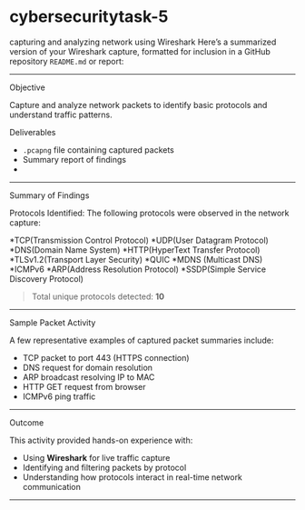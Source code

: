 # cybersecuritytask-5
capturing and analyzing network using Wireshark
Here’s a summarized version of your Wireshark capture, formatted for inclusion in a GitHub repository `README.md` or report:

---
Objective

Capture and analyze network packets to identify basic protocols and understand traffic patterns.

Deliverables

* `.pcapng` file containing captured packets
* Summary report of findings
*  
---

Summary of Findings

Protocols Identified:
The following protocols were observed in the network capture:

*TCP(Transmission Control Protocol)
*UDP(User Datagram Protocol)
*DNS(Domain Name System)
*HTTP(HyperText Transfer Protocol)
*TLSv1.2(Transport Layer Security)
*QUIC
*MDNS (Multicast DNS)
*ICMPv6
*ARP(Address Resolution Protocol)
*SSDP(Simple Service Discovery Protocol)

> Total unique protocols detected: **10**

---

Sample Packet Activity

A few representative examples of captured packet summaries include:

* TCP packet to port 443 (HTTPS connection)
* DNS request for domain resolution
* ARP broadcast resolving IP to MAC
* HTTP GET request from browser
* ICMPv6 ping traffic

---

Outcome

This activity provided hands-on experience with:

* Using **Wireshark** for live traffic capture
* Identifying and filtering packets by protocol
* Understanding how protocols interact in real-time network communication

---


